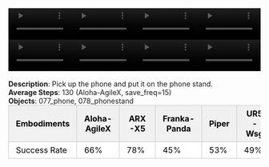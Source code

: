 <!DOCTYPE html>
<html lang="en">
<body>
    <div style="display: flex;">
        <video src="./task_video_clean/place_phone_stand/aloha-agilex_head.mp4" controls loop muted autoplay style="width: 25%;"></video>
        <video src="./task_video_clean/place_phone_stand/franka-panda_head.mp4" controls loop muted autoplay style="width: 25%;"></video>
        <video src="./task_video_clean/place_phone_stand/ARX-X5_head.mp4" controls loop muted autoplay style="width: 25%;"></video>
        <video src="./task_video_clean/place_phone_stand/ur5-wsg_head.mp4" controls loop muted autoplay style="width: 25%;"></video>
    </div>
    <div style="display: flex;">
        <video src="./task_video_clean/place_phone_stand/aloha-agilex_world.mp4" controls loop muted autoplay style="width: 25%;"></video>
        <video src="./task_video_clean/place_phone_stand/franka-panda_world.mp4" controls loop muted autoplay style="width: 25%;"></video>
        <video src="./task_video_clean/place_phone_stand/ARX-X5_world.mp4" controls loop muted autoplay style="width: 25%;"></video>
        <video src="./task_video_clean/place_phone_stand/ur5-wsg_world.mp4" controls loop muted autoplay style="width: 25%;"></video>
    </div>
    <br><b>Description</b>: Pick up the phone and put it on the phone stand.<br>
    <b>Average Steps</b>: 130 (Aloha-AgileX, save_freq=15)<br>
    <b>Objects</b>: 077_phone, 078_phonestand<br>
    <table style="margin:0 auto;border-collapse:collapse;width:auto;min-width:180px;background-color:white;">
        <thead>
            <tr style="background:#f0f0f0;">
                <th style="border:1px solid #ccc;padding:6px 14px;color:black;">Embodiments</th>
                <th style="border:1px solid #ccc;padding:6px 14px;color:black;">Aloha-AgileX</th>
                <th style="border:1px solid #ccc;padding:6px 14px;color:black;">ARX-X5</th>
                <th style="border:1px solid #ccc;padding:6px 14px;color:black;">Franka-Panda</th>
                <th style="border:1px solid #ccc;padding:6px 14px;color:black;">Piper</th>
                <th style="border:1px solid #ccc;padding:6px 14px;color:black;">UR5-Wsg</th>
            </tr>
        </thead>
        <tbody>
            <tr style="background:white;">
                <td style="border:1px solid #ccc;padding:6px 14px;color:black;">Success Rate</td>
                <td style="border:1px solid #ccc;padding:6px 14px;color:black;">66%</td>
                <td style="border:1px solid #ccc;padding:6px 14px;color:black;">78%</td>
                <td style="border:1px solid #ccc;padding:6px 14px;color:black;">45%</td>
                <td style="border:1px solid #ccc;padding:6px 14px;color:black;">53%</td>
                <td style="border:1px solid #ccc;padding:6px 14px;color:black;">49%</td>
            </tr>
        </tbody>
    </table>
</body>
</html>
